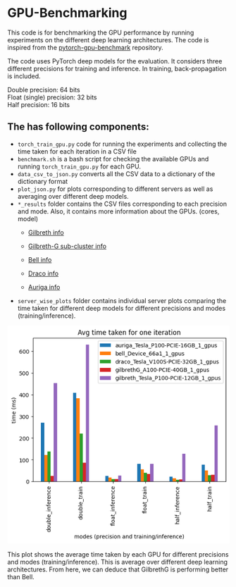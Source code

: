 # GPU-Benchmarking

This code is for benchmarking the GPU performance by running experiments on the different deep learning architectures. The code is inspired from the [pytorch-gpu-benchmark](https://github.com/ryujaehun/pytorch-gpu-benchmark) repository.

The code uses PyTorch deep models for the evaluation. It considers three different precisions for training and inference. In training, back-propagation is included. 

Double precision: 64 bits           
Float (single) precision: 32 bits    
Half precision: 16 bits 


## The has following components:
- `torch_train_gpu.py` code for running the experiments and collecting the time taken for each iteration in a CSV file
- `benchmark.sh` is a bash script for checking the available GPUs and running `torch_train_gpu.py` for each GPU.
-  `data_csv_to_json.py` converts all the CSV data to a dictionary of the dictionary format
- `plot_json.py` for plots corresponding to different servers as well as averaging over different deep models.
- `*_results` folder contains the CSV files corresponding to each precision and mode. Also, it contains more information about the GPUs. (cores, model)
    - [Gilbreth info](https://github.com/Dipeshtamboli/GPU-Benchmarking/blob/master/gilbreth_results/system_info.txt)
    - [Gilbreth-G sub-cluster info](https://github.com/Dipeshtamboli/GPU-Benchmarking/blob/master/gilbrethG_results/system_info.txt)

    - [Bell info](https://github.com/Dipeshtamboli/GPU-Benchmarking/blob/master/bell_results/system_info.txt)

    - [Draco info](https://github.com/Dipeshtamboli/GPU-Benchmarking/blob/master/draco_results/system_info.txt)

    - [Auriga info](https://github.com/Dipeshtamboli/GPU-Benchmarking/blob/master/auriga_results/system_info.txt)
- `server_wise_plots` folder contains individual server plots comparing the time taken for different deep models for different precisions and modes (training/inference).

![Result image](https://github.com/Dipeshtamboli/GPU-Benchmarking/blob/master/time_taken%20vs%20experiment_modes%20for%20different%20GPUs.png?raw=true)

This plot shows the average time taken by each GPU for different precisions and modes (training/inference). This is average over different deep learning architectures. From here, we can deduce that GilbrethG is performing better than Bell.

